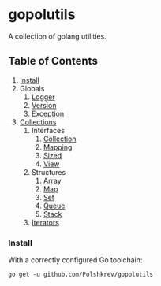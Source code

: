 # gopolutils
 A collection of golang utilities.

## Table of Contents
1. [Install](#install)
2. Globals
    1. [Logger](/docs/en-UK/logger.md)
    2. [Version](/docs/en-UK/version.md)
    3. [Exception](/docs/en-UK/exception.md)
3. [Collections](/docs/en-UK/collections/collections.md)
    1. Interfaces
        1. [Collection](/docs/en-UK/collections/collection.md)
        2. [Mapping](/docs/en-UK/collections/mapping.md)
        3. [Sized](/docs/en-UK/collections/sized.md)
        4. [View](/docs/en-UK/collections/view.md)
    2. Structures
        1. [Array](/docs/en-UK/collections/array.md)
        2. [Map](/docs/en-UK/collections/map.md)
        3. [Set](/docs/en-UK/collections/set.md)
        4. [Queue](/docs/en-UK/collections/queue.md)
        5. [Stack](/docs/en-UK/collections/stack.md)
    3. [Iterators](/docs/en-UK/collections/iterators.md)

### Install
With a correctly configured Go toolchain:
```console
go get -u github.com/Polshkrev/gopolutils
```